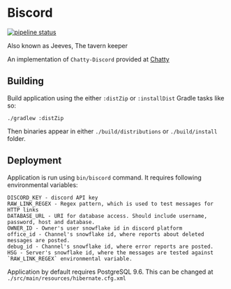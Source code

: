 # Biscord


[![pipeline status](https://gitlab.com/Dragas/Biscord/badges/master/pipeline.svg)](https://gitlab.com/Dragas/Biscord/commits/master)

Also known as Jeeves, The tavern keeper

An implementation of `Chatty-Discord` provided at [Chatty](https://github.com/Dragas/Chatty)

## Building

Build application using the either `:distZip` or `:installDist` Gradle tasks like so:
```
./gradlew :distZip
```
Then binaries appear in either `./build/distributions` or `./build/install` folder.

## Deployment

Application is run using `bin/biscord` command. It requires following environmental variables:
```
DISCORD_KEY - discord API key
RAW_LINK_REGEX - Regex pattern, which is used to test messages for HTTP links
DATABASE_URL - URI for database access. Should include username, password, host and database.
OWNER_ID - Owner's user snowflake id in discord platform
office_id - Channel's snowflake id, where reports about deleted messages are posted.
debug_id - Channel's snowflake id, where error reports are posted.
HSG - Server's snowflake id, where the messages are tested against `RAW_LINK_REGEX` environmental variable.
```
Application by default requires PostgreSQL 9.6. This can be changed at `./src/main/resources/hibernate.cfg.xml`